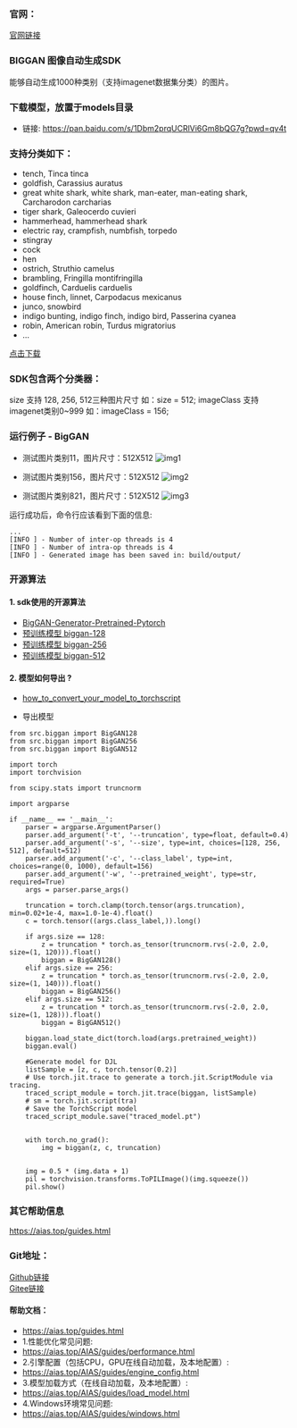 ### 官网：
[官网链接](https://www.aias.top/)


### BIGGAN 图像自动生成SDK
能够自动生成1000种类别（支持imagenet数据集分类）的图片。

### 下载模型，放置于models目录
- 链接: https://pan.baidu.com/s/1Dbm2prqUCRlVi6Gm8bQG7g?pwd=qv4t


### 支持分类如下：
-  tench, Tinca tinca
-  goldfish, Carassius auratus
-  great white shark, white shark, man-eater, man-eating shark, Carcharodon carcharias
-  tiger shark, Galeocerdo cuvieri
-  hammerhead, hammerhead shark
-  electric ray, crampfish, numbfish, torpedo
-  stingray
-  cock
-  hen
-  ostrich, Struthio camelus
-  brambling, Fringilla montifringilla
-  goldfinch, Carduelis carduelis
-  house finch, linnet, Carpodacus mexicanus
-  junco, snowbird
-  indigo bunting, indigo finch, indigo bird, Passerina cyanea
-  robin, American robin, Turdus migratorius
- ...

[点击下载](https://aias-home.oss-cn-beijing.aliyuncs.com/AIAS/classification_imagenet_sdk/synset.txt)

### SDK包含两个分类器：
size 支持 128, 256, 512三种图片尺寸
如：size = 512;
imageClass 支持imagenet类别0~999
如：imageClass = 156;

### 运行例子 - BigGAN
- 测试图片类别11，图片尺寸：512X512
![img1](https://aias-home.oss-cn-beijing.aliyuncs.com/AIAS/biggan_sdk/image11.png)

- 测试图片类别156，图片尺寸：512X512
![img2](https://aias-home.oss-cn-beijing.aliyuncs.com/AIAS/biggan_sdk/image156.png)

- 测试图片类别821，图片尺寸：512X512
![img3](https://aias-home.oss-cn-beijing.aliyuncs.com/AIAS/biggan_sdk/image821.png)

运行成功后，命令行应该看到下面的信息:
```text
...
[INFO ] - Number of inter-op threads is 4
[INFO ] - Number of intra-op threads is 4
[INFO ] - Generated image has been saved in: build/output/
```

### 开源算法
#### 1. sdk使用的开源算法
- [BigGAN-Generator-Pretrained-Pytorch](https://github.com/ivclab/BigGAN-Generator-Pretrained-Pytorch)
- [预训练模型 biggan-128](https://tfhub.dev/deepmind/biggan-128/2)
- [预训练模型 biggan-256](https://tfhub.dev/deepmind/biggan-256/2)
- [预训练模型 biggan-512](https://tfhub.dev/deepmind/biggan-512/2)


#### 2. 模型如何导出 ?
- [how_to_convert_your_model_to_torchscript](http://docs.djl.ai/docs/pytorch/how_to_convert_your_model_to_torchscript.html)

- 导出模型
```text
from src.biggan import BigGAN128
from src.biggan import BigGAN256 
from src.biggan import BigGAN512 

import torch 
import torchvision 

from scipy.stats import truncnorm 

import argparse 

if __name__ == '__main__': 
    parser = argparse.ArgumentParser() 
    parser.add_argument('-t', '--truncation', type=float, default=0.4) 
    parser.add_argument('-s', '--size', type=int, choices=[128, 256, 512], default=512) 
    parser.add_argument('-c', '--class_label', type=int, choices=range(0, 1000), default=156) 
    parser.add_argument('-w', '--pretrained_weight', type=str, required=True)
    args = parser.parse_args() 

    truncation = torch.clamp(torch.tensor(args.truncation), min=0.02+1e-4, max=1.0-1e-4).float()  
    c = torch.tensor((args.class_label,)).long()

    if args.size == 128: 
        z = truncation * torch.as_tensor(truncnorm.rvs(-2.0, 2.0, size=(1, 120))).float() 
        biggan = BigGAN128() 
    elif args.size == 256: 
        z = truncation * torch.as_tensor(truncnorm.rvs(-2.0, 2.0, size=(1, 140))).float() 
        biggan = BigGAN256()
    elif args.size == 512: 
        z = truncation * torch.as_tensor(truncnorm.rvs(-2.0, 2.0, size=(1, 128))).float() 
        biggan = BigGAN512() 

    biggan.load_state_dict(torch.load(args.pretrained_weight)) 
    biggan.eval() 

    #Generate model for DJL
    listSample = [z, c, torch.tensor(0.2)]
    # Use torch.jit.trace to generate a torch.jit.ScriptModule via tracing.
    traced_script_module = torch.jit.trace(biggan, listSample)
    # sm = torch.jit.script(tra)
    # Save the TorchScript model
    traced_script_module.save("traced_model.pt")


    with torch.no_grad(): 
        img = biggan(z, c, truncation)  


    img = 0.5 * (img.data + 1) 
    pil = torchvision.transforms.ToPILImage()(img.squeeze()) 
    pil.show()
```


### 其它帮助信息
https://aias.top/guides.html

### Git地址：   
[Github链接](https://github.com/mymagicpower/AIAS)    
[Gitee链接](https://gitee.com/mymagicpower/AIAS)   


#### 帮助文档：
- https://aias.top/guides.html
- 1.性能优化常见问题:
- https://aias.top/AIAS/guides/performance.html
- 2.引擎配置（包括CPU，GPU在线自动加载，及本地配置）:
- https://aias.top/AIAS/guides/engine_config.html
- 3.模型加载方式（在线自动加载，及本地配置）:
- https://aias.top/AIAS/guides/load_model.html
- 4.Windows环境常见问题:
- https://aias.top/AIAS/guides/windows.html